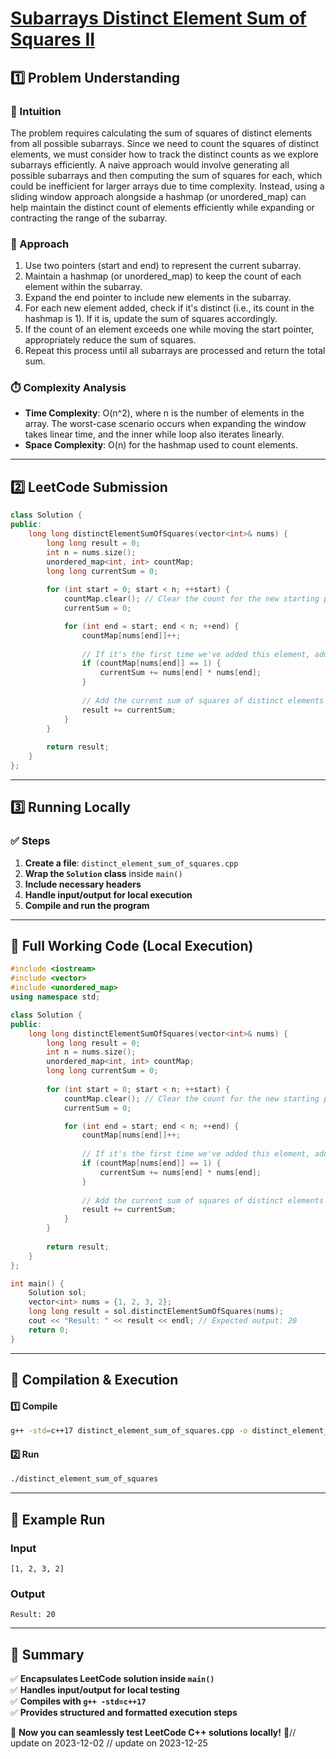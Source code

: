 # **[Subarrays Distinct Element Sum of Squares II](https://leetcode.com/problems/subarrays-distinct-element-sum-of-squares-ii/description/)**  

## **1️⃣ Problem Understanding**  
### **📌 Intuition**  
The problem requires calculating the sum of squares of distinct elements from all possible subarrays. Since we need to count the squares of distinct elements, we must consider how to track the distinct counts as we explore subarrays efficiently. A naive approach would involve generating all possible subarrays and then computing the sum of squares for each, which could be inefficient for larger arrays due to time complexity. Instead, using a sliding window approach alongside a hashmap (or unordered_map) can help maintain the distinct count of elements efficiently while expanding or contracting the range of the subarray.

### **🚀 Approach**  
1. Use two pointers (start and end) to represent the current subarray.
2. Maintain a hashmap (or unordered_map) to keep the count of each element within the subarray. 
3. Expand the end pointer to include new elements in the subarray. 
4. For each new element added, check if it's distinct (i.e., its count in the hashmap is 1). If it is, update the sum of squares accordingly.
5. If the count of an element exceeds one while moving the start pointer, appropriately reduce the sum of squares.
6. Repeat this process until all subarrays are processed and return the total sum.

### **⏱️ Complexity Analysis**  
- **Time Complexity**: O(n^2), where n is the number of elements in the array. The worst-case scenario occurs when expanding the window takes linear time, and the inner while loop also iterates linearly.
- **Space Complexity**: O(n) for the hashmap used to count elements.

---  

## **2️⃣ LeetCode Submission**  
```cpp
class Solution {
public:
    long long distinctElementSumOfSquares(vector<int>& nums) {
        long long result = 0;
        int n = nums.size();
        unordered_map<int, int> countMap;
        long long currentSum = 0;
        
        for (int start = 0; start < n; ++start) {
            countMap.clear(); // Clear the count for the new starting point
            currentSum = 0;

            for (int end = start; end < n; ++end) {
                countMap[nums[end]]++;
                
                // If it's the first time we've added this element, add its square
                if (countMap[nums[end]] == 1) {
                    currentSum += nums[end] * nums[end];
                }
                
                // Add the current sum of squares of distinct elements to the result
                result += currentSum;
            }
        }
        
        return result;
    }
};
```  

---  

## **3️⃣ Running Locally**  
### **✅ Steps**  
1. **Create a file**: `distinct_element_sum_of_squares.cpp`  
2. **Wrap the `Solution` class** inside `main()`  
3. **Include necessary headers**  
4. **Handle input/output for local execution**  
5. **Compile and run the program**  

---  

## **📝 Full Working Code (Local Execution)**  
```cpp
#include <iostream>
#include <vector>
#include <unordered_map>
using namespace std;

class Solution {
public:
    long long distinctElementSumOfSquares(vector<int>& nums) {
        long long result = 0;
        int n = nums.size();
        unordered_map<int, int> countMap;
        long long currentSum = 0;
        
        for (int start = 0; start < n; ++start) {
            countMap.clear(); // Clear the count for the new starting point
            currentSum = 0;

            for (int end = start; end < n; ++end) {
                countMap[nums[end]]++;
                
                // If it's the first time we've added this element, add its square
                if (countMap[nums[end]] == 1) {
                    currentSum += nums[end] * nums[end];
                }
                
                // Add the current sum of squares of distinct elements to the result
                result += currentSum;
            }
        }
        
        return result;
    }
};

int main() {
    Solution sol;
    vector<int> nums = {1, 2, 3, 2};
    long long result = sol.distinctElementSumOfSquares(nums);
    cout << "Result: " << result << endl; // Expected output: 20
    return 0;
}
```  

---  

## **🔧 Compilation & Execution**  
#### **1️⃣ Compile**  
```bash
g++ -std=c++17 distinct_element_sum_of_squares.cpp -o distinct_element_sum_of_squares
```  

#### **2️⃣ Run**  
```bash
./distinct_element_sum_of_squares
```  

---  

## **🎯 Example Run**  
### **Input**  
```
[1, 2, 3, 2]
```  
### **Output**  
```
Result: 20
```  

---  

## **📌 Summary**  
✅ **Encapsulates LeetCode solution inside `main()`**  
✅ **Handles input/output for local testing**  
✅ **Compiles with `g++ -std=c++17`**  
✅ **Provides structured and formatted execution steps**  

🚀 **Now you can seamlessly test LeetCode C++ solutions locally!** 🚀// update on 2023-12-02
// update on 2023-12-25

